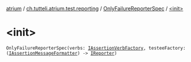 [atrium](../../index.md) / [ch.tutteli.atrium.test.reporting](../index.md) / [OnlyFailureReporterSpec](index.md) / [&lt;init&gt;](.)

# &lt;init&gt;

`OnlyFailureReporterSpec(verbs: `[`IAssertionVerbFactory`](../../ch.tutteli.atrium.test/-i-assertion-verb-factory/index.md)`, testeeFactory: (`[`IAssertionMessageFormatter`](../../ch.tutteli.atrium.reporting/-i-assertion-message-formatter/index.md)`) -> `[`IReporter`](../../ch.tutteli.atrium.reporting/-i-reporter/index.md)`)`